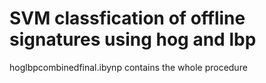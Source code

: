 # SVM classfication of offline signatures using hog and lbp
hoglbpcombinedfinal.ibynp contains the whole procedure
